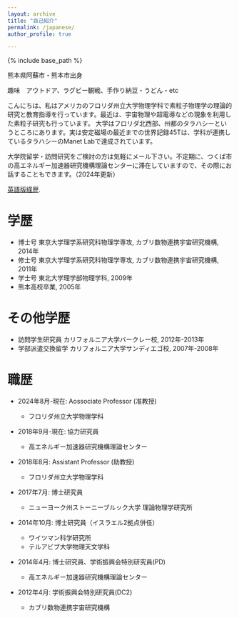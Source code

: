 ```yaml
---
layout: archive
title: "自己紹介"
permalink: /japanese/
author_profile: true

---
```


{% include base_path %}

熊本県阿蘇市・熊本市出身

趣味　アウトドア、ラグビー観戦、手作り納豆・うどん・etc

こんにちは、私はアメリカのフロリダ州立大学物理学科で素粒子物理学の理論的研究と教育指導を行っています。最近は、宇宙物理や超電導などの現象を利用した素粒子研究も行っています。
大学はフロリダ北西部、州都のタラハシーというところにあります。実は安定磁場の最近までの世界記録45Tは、学科が連携しているタラハシーのManet Labで達成されています。

大学院留学・訪問研究をご検討の方は気軽にメール下さい。不定期に、つくば市の高エネルギー加速器研究機構理論センターに滞在していますので、その際にお話することもできます。（2024年更新）

[英語版経歴](/files/CV+publist_Tobiokafrom2024March.pdf).

学歴
======
* 博士号 東京大学理学系研究科物理学専攻, カブリ数物連携宇宙研究機構, 2014年
* 修士号 東京大学理学系研究科物理学専攻, カブリ数物連携宇宙研究機構, 2011年
* 学士号 東北大学理学部物理学科, 2009年
* 熊本高校卒業, 2005年

その他学歴
======
* 訪問学生研究員 カリフォルニア大学バークレー校, 2012年-2013年
* 学部派遣交換留学 カリフォルニア大学サンディエゴ校, 2007年-2008年

職歴
======

* 2024年8月-現在: Aossociate Professor (准教授)
  * フロリダ州立大学物理学科

* 2018年9月-現在: 協力研究員
  * 高エネルギー加速器研究機構理論センター

* 2018年8月: Assistant Professor (助教授)
  * フロリダ州立大学物理学科

* 2017年7月: 博士研究員
  * ニューヨーク州ストーニーブルック大学 理論物理学研究所

* 2014年10月: 博士研究員（イスラエル2拠点併任）
  * ワイツマン科学研究所
  * テルアビブ大学物理天文学科

* 2014年4月: 博士研究員、学術振興会特別研究員(PD)
  * 高エネルギー加速器研究機構理論センター

* 2012年4月: 学術振興会特別研究員(DC2)
  * カブリ数物連携宇宙研究機構
